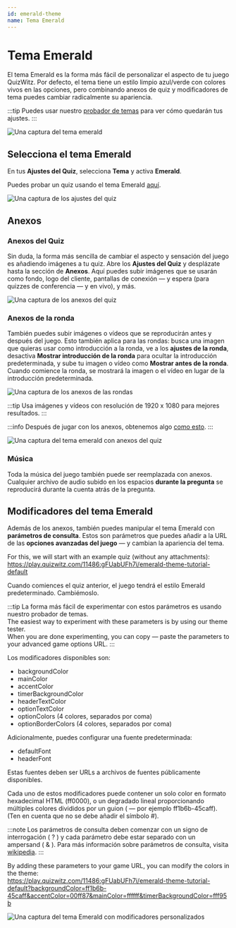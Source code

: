 ```yaml
---
id: emerald-theme
name: Tema Emerald
---
```


# Tema Emerald

El tema Emerald es la forma más fácil de personalizar el aspecto de tu juego QuizWitz. Por defecto, el tema tiene un estilo limpio azul/verde con colores vivos en las opciones, pero combinando anexos de quiz y modificadores de tema puedes cambiar radicalmente su apariencia.

:::tip
Puedes usar nuestro [probador de temas](https://client.quizwitz.com/test.html?theme=emerald) para ver cómo quedarán tus ajustes.
:::

![Una captura del tema emerald](/images/emerald/emerald.png)

## Selecciona el tema Emerald

En tus **Ajustes del Quiz**, selecciona **Tema** y activa **Emerald**.

Puedes probar un quiz usando el tema Emerald [aquí](https://play.quizwitz.com/11486:gFUabUFh7i/emerald-theme-tutorial-default).

![Una captura de los ajustes del quiz](/images/emerald/quiz-settings.png)

## Anexos

### Anexos del Quiz

Sin duda, la forma más sencilla de cambiar el aspecto y sensación del juego es añadiendo imágenes a tu quiz. Abre los **Ajustes del Quiz** y desplázate hasta la sección de **Anexos**. Aquí puedes subir imágenes que se usarán como fondo, logo del cliente, pantallas de conexión — y espera (para quizzes de conferencia — y en vivo), y más.

![Una captura de los anexos del quiz](/images/emerald/quiz-attachments.png)

### Anexos de la ronda

También puedes subir imágenes o vídeos que se reproducirán antes y después del juego. Esto también aplica para las rondas: busca una imagen que quieras usar como introducción a la ronda, ve a los **ajustes de la ronda**, desactiva **Mostrar introducción de la ronda** para ocultar la introducción predeterminada, y sube tu imagen o vídeo como **Mostrar antes de la ronda**. Cuando comience la ronda, se mostrará la imagen o el vídeo en lugar de la introducción predeterminada.

![Una captura de los anexos de las rondas](/images/emerald/round-settings.png)

:::tip
Usa imágenes y vídeos con resolución de 1920 x 1080 para mejores resultados.
:::

:::info
Después de jugar con los anexos, obtenemos algo [como esto](https://play.quizwitz.com/11487:ACz546ejAV/emerald-theme-tutorial-background-logo).
:::

![Una captura del tema emerald con anexos del quiz](/images/emerald/emerald-with-attachments.png)

### Música

Toda la música del juego también puede ser reemplazada con anexos. Cualquier archivo de audio subido en los espacios **durante la pregunta** se reproducirá durante la cuenta atrás de la pregunta.

## Modificadores del tema Emerald

Además de los anexos, también puedes manipular el tema Emerald con **parámetros de consulta**. Estos son parámetros que puedes añadir a la URL de las **opciones avanzadas del juego** — y cambian la apariencia del tema.

For this, we will start with an example quiz (without any attachments):\
https://play.quizwitz.com/11486:gFUabUFh7i/emerald-theme-tutorial-default

Cuando comiences el quiz anterior, el juego tendrá el estilo Emerald predeterminado. Cambiémoslo.

:::tip
La forma más fácil de experimentar con estos parámetros es usando nuestro probador de temas.\
The easiest way to experiment with these parameters is by using our theme tester.\
When you are done experimenting, you can copy — paste the parameters to your advanced game options URL.
:::

Los modificadores disponibles son:

- backgroundColor
- mainColor
- accentColor
- timerBackgroundColor
- headerTextColor
- optionTextColor
- optionColors (4 colores, separados por coma)
- optionBorderColors (4 colores, separados por coma)

Adicionalmente, puedes configurar una fuente predeterminada:

- defaultFont
- headerFont

Estas fuentes deben ser URLs a archivos de fuentes públicamente disponibles.

Cada uno de estos modificadores puede contener un solo color en formato hexadecimal HTML (ff0000), o un degradado lineal proporcionando múltiples colores divididos por un guion ( — por ejemplo ff1b6b-45caff). (Ten en cuenta que no se debe añadir el símbolo #).

:::note
Los parámetros de consulta deben comenzar con un signo de interrogación ( ? ) y cada parámetro debe estar separado con un ampersand ( & ). Para más información sobre parámetros de consulta, visita [wikipedia](https://en.wikipedia.org/wiki/Query_string).
:::

By adding these parameters to your game URL, you can modify the colors in the theme:\
https://play.quizwitz.com/11486:gFUabUFh7i/emerald-theme-tutorial-default?backgroundColor=ff1b6b-45caff&accentColor=00ff87&mainColor=ffffff&timerBackgroundColor=fff95b

![Una captura del tema Emerald con modificadores personalizados](/images/emerald/theme_properties.png)
